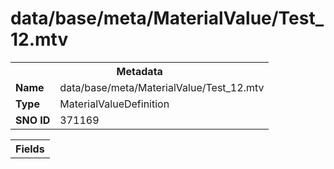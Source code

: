 <h1>data/base/meta/MaterialValue/Test_12.mtv</h1><table><tr><th colspan="100%">Metadata</th></tr><tr><td><b>Name</b></td><td>data/base/meta/MaterialValue/Test_12.mtv</td></tr><tr><td><b>Type</b></td><td>MaterialValueDefinition</td></tr><tr><td><b>SNO ID</b></td><td>371169</td></tr></table>

<table><tr><th colspan="100%">Fields</th></tr></table>

